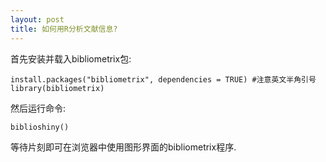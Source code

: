 ```yaml
---
layout: post
title: 如何用R分析文献信息?
---
```


<!--more-->
 
 
首先安装并载入bibliometrix包:

`
install.packages("bibliometrix", dependencies = TRUE) #注意英文半角引号
library(bibliometrix)
`

然后运行命令:

`
biblioshiny()
`

等待片刻即可在浏览器中使用图形界面的bibliometrix程序.

